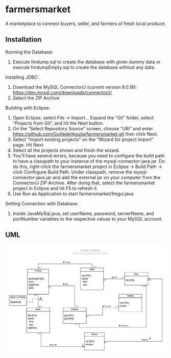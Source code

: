 # farmersmarket
A marketplace to connect buyers, seller, and farmers of fresh local produce.

## Installation

Running the Database:
1. Execute fmdump.sql to create the database with given dummy data or execute fmdumpEmpty.sql to create the database without any data.

Installing JDBC:
1. Download the MySQL Connector/J (current version 8.0.18): https://dev.mysql.com/downloads/connector/j/
2. Select the ZIP Archive

Building with Eclipse:
1. Open Eclipse, select File → Import... Expand the “Git” folder, select “Projects from Git”, and hit the Next button.
2. On the “Select Repository Source” screen, choose “URI” and enter https://github.com/GuilledelAguila/farmersmarket.git then click Next.
3. Select “Import existing projects” on the “Wizard for project import” page. Hit Next.
4. Select all the projects shown and finish the wizard.
5. You'll have several errors, because you need to configure the build path to have a classpath to your instance of the mysql-connector-java jar. Do do this, right-click the farmersmarket project in Eclipse -> Build Path -> click Confirgure Build Path. Under classpath, remove the mysql-connector-java jar and add the external jar on your computer from the Connector/J ZIP Archive. After doing that, select the farmersmarket project in Eclipse and hit F5 to refresh it.
6. Use Run as Application to start farmersmarket/fmgui.java

Setting Connection with Database:
1. Inside JavaMySql.java, set userName, password, serverName, and portNumber variables to the respective values to your MySQL account.

## UML
![Screenshot](farmersmarketUML.jpeg)
